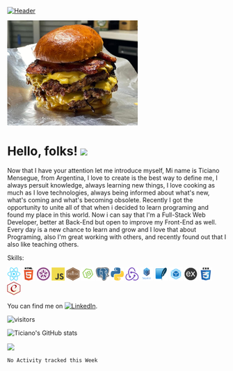 [![Header](https://media.giphy.com/media/yoJC2A59OCZHs1LXvW/giphy.gif "Header")](https://some-url.dev/)

<img src="https://raw.githubusercontent.com/ticianomen/ticianomen/main/burger.jpg" width=300px>

# Hello, folks! <img src="https://raw.githubusercontent.com/MartinHeinz/MartinHeinz/master/wave.gif" width="30px">
Now that I have your attention let me introduce myself,
Mi name is Ticiano Mensegue, from Argentina,
I love to create is the best way to define me, I always persuit knowledge, always learning new things, I love cooking as much as I love technologies, always being informed about what's new, what's coming and what's becoming obsolete. Recently I got the opportunity to unite all of that when i decided to learn programing and found my place in this world. Now i can say that I'm a Full-Stack Web Developer, better at Back-End but open to improve my Front-End as well. Every day is a new chance to learn and grow and I love that about Programing, also I'm great working with others, and recently found out that I also like teaching others. 


Skills:
<p aling='center'>
  <img src='./img/skills/react.png' width='30' height='30' aling='center'>
  <img src='./img/skills/html5.png' width='30' height='30' aling='center'>
  <img src='./img/skills/jasmine.png' width='30' height='30' aling='center'>
  <img src='./img/skills/javascript.png' width='30' height='30' aling='center'>
  <img src='./img/skills/mocha.png' width='30' height='30' aling='center'>
  <img src='./img/skills/nodejs.png' width='30' height='30' aling='center'>
  <img src='./img/skills/postgresql.png' width='30' height='30' aling='center'>
  <img src='./img/skills/python.png' width='30' height='30' aling='center'>
  <img src='./img/skills/redux.png' width='30' height='30' aling='center'>
  <img src='./img/skills/sequelize.png' width='30' height='30' aling='center'>
  <img src='./img/skills/sqlite.png' width='30' height='30' aling='center'>
  <img src='./img/skills/webpack.png' width='30' height='30' aling='center'>
  <img src='./img/skills/express.png' width='30' height='30' aling='center'>
  <img src='./img/skills/css.png' width='30' height='30' aling='center'>
  <img src='./img/skills/chai.png' width='30' height='30' aling='center'>
</p>


<!-- Actual text -->

You can find me on [![LinkedIn][2.2]][2].

<!-- Icons -->

[2.2]: https://raw.githubusercontent.com/MartinHeinz/MartinHeinz/master/linkedin-3-16.png (LinkedIn icon without padding)

<!-- Links to your social media accounts -->

[2]: https://www.linkedin.com/in/ticiano-mensegue/

![visitors](https://visitor-badge.glitch.me/badge?page_id=ticianomen.ticianomen)


![Ticiano's GitHub stats](https://github-readme-stats.vercel.app/api?username=ticianomen&show_icons=true)

<img align="center" src="https://github-readme-stats.vercel.app/api/top-langs/?username=ticianomen&theme=<THEME_NAME>" />

<!--START_SECTION:waka-->
```text
No Activity tracked this Week
```
<!--END_SECTION:waka-->
